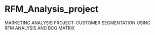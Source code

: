 # RFM_Analysis_project
MARKETING ANALYSIS PROJECT: CUSTOMER SEGMENTATION USING RFM ANALYSIS AND BCG MATRIX

